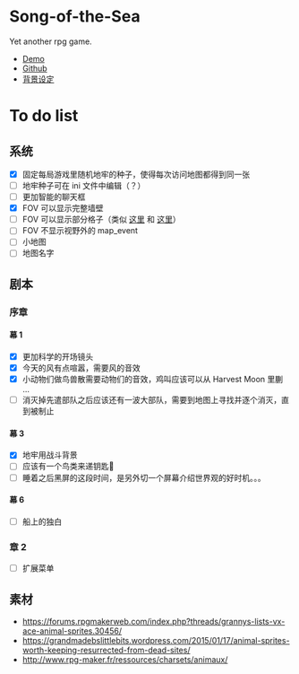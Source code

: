 # Song-of-the-Sea
Yet another rpg game.

- [Demo](https://yno.yumenikki.info/?game=demo)
- [Github](https://github.com/lychees/Song-of-the-Sea)
- [背景设定](https://hackmd.io/vZ8oGrSMTACMHRaiow4F2w)

# To do list
## 系统
- [x] 固定每局游戏里随机地牢的种子，使得每次访问地图都得到同一张
- [ ] 地牢种子可在 ini 文件中编辑（？）
- [ ] 更加智能的聊天框
- [x] FOV 可以显示完整墙壁
- [ ] FOV 可以显示部分格子（类似 [这里](https://rpg.blue/thread-408337-1-1.html) 和 [这里](https://rpg.blue/thread-480426-1-1.html)）
- [ ] FOV 不显示视野外的 map_event
- [ ] 小地图
- [ ] 地图名字

## 剧本
### 序章
#### 幕 1
- [x] 更加科学的开场镜头
- [x] 今天的风有点喧嚣，需要风的音效
- [x] 小动物们做鸟兽散需要动物们的音效，鸡叫应该可以从 Harvest Moon 里蒯 ...
- [ ] 消灭掉先遣部队之后应该还有一波大部队，需要到地图上寻找并逐个消灭，直到被制止
#### 幕 3
- [x] 地牢用战斗背景
- [ ] 应该有一个鸟类来递钥匙🔑
- [ ] 睡着之后黑屏的这段时间，是另外切一个屏幕介绍世界观的好时机。。。

#### 幕 6
- [ ] 船上的独白

### 章 2
- [ ] 扩展菜单

## 素材
- https://forums.rpgmakerweb.com/index.php?threads/grannys-lists-vx-ace-animal-sprites.30456/
- https://grandmadebslittlebits.wordpress.com/2015/01/17/animal-sprites-worth-keeping-resurrected-from-dead-sites/
- http://www.rpg-maker.fr/ressources/charsets/animaux/

